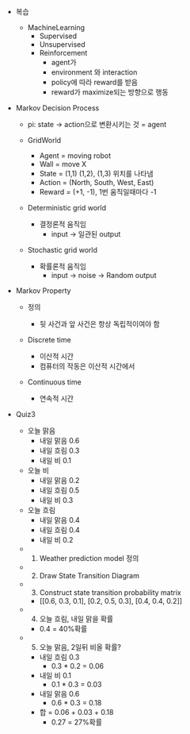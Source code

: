 - 복습
	- MachineLearning
		- Supervised
		- Unsupervised
		- Reinforcement
			- agent가
			- environment 와 interaction
			- policy에 따라 reward를 받음
			- reward가 maximize되는 방향으로 행동

- Markov Decision Process
	- pi: state -> action으로 변환시키는 것 = agent
	
	- GridWorld
		- Agent = moving robot
		- Wall = move X
		- State = (1,1) (1,2), (1,3) 위치를 나타냄
		- Action = (North, South, West, East)
		- Reward = (+1, -1), 1번 움직일때마다 -1
		
	- Deterministic grid world
		- 결정론적 움직임
			- input -> 일관된 output
	- Stochastic grid world
		- 확률론적 움직임
			- input -> noise -> Random output

- Markov Property 
	- 정의
		- 뒷 사건과 앞 사건은 항상 독립적이여야 함
	
	- Discrete time
		- 이산적 시간
		- 컴퓨터의 작동은 이산적 시간에서
	- Continuous time
		- 연속적 시간

- Quiz3
	- 오늘 맑음
		- 내일 맑음 0.6
		- 내일 흐림 0.3
		- 내일 비 0.1
	- 오늘 비
		- 내일 맑음 0.2
		- 내일 흐림 0.5
		- 내일 비 0.3
	- 오늘 흐림
		- 내일 맑음 0.4
		- 내일 흐림 0.4
		- 내일 비 0.2
	- 1) Weather prediction model 정의
	- 2) Draw State Transition Diagram
	- 3) Construct state transition probability matrix
		- \[\[0.6, 0.3, 0.1], \[0.2, 0.5, 0.3], \[0.4, 0.4, 0.2]]
	- 4) 오늘 흐림, 내일 맑을 확률
		- 0.4 = 40%확률
	- 5) 오늘 맑음, 2일뒤 비올 확률?
		- 내일 흐림 0.3
			- 0.3 \* 0.2 = 0.06
		- 내일 비 0.1
			- 0.1 \* 0.3 = 0.03
		- 내일 맑음 0.6
			- 0.6 \* 0.3 = 0.18
		- 합 = 0.06 + 0.03 + 0.18
			- 0.27 = 27%확률
